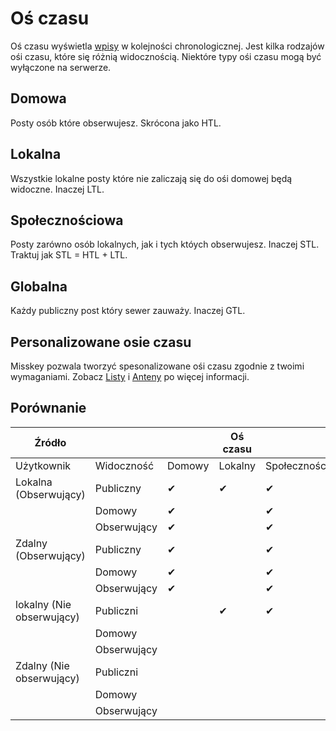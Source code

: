 # Oś czasu

Oś czasu wyświetla [wpisy](.note) w kolejności chronologicznej.
Jest kilka rodzajów ośi czasu, które się różnią widocznością.
Niektóre typy ośi czasu mogą być wyłączone na serwerze.

## Domowa

Posty osób które obserwujesz. Skrócona jako HTL.

## Lokalna

Wszystkie lokalne posty które nie zaliczają się do ośi domowej będą widoczne. Inaczej LTL.

## Społecznościowa

Posty zarówno osób lokalnych, jak i tych któych obserwujesz. Inaczej STL. Traktuj jak STL = HTL + LTL.

## Globalna

Każdy publiczny post który sewer zauważy. Inaczej GTL.

## Personalizowane osie czasu

Misskey pozwala tworzyć spesonalizowane ośi czasu zgodnie z twoimi wymaganiami. Zobacz [Listy](./list.md) i [Anteny](./antenna.md) po więcej informacji.

## Porównanie

| Źródło             |            |        |   Oś czasu |       |            |
|-----------------------|------------|--------|---------|------------|------------|
| Użytkownik                  | Widoczność | Domowy   | Lokalny    | Społecznościowy     | Globalny |
| Lokalna (Obserwujący)     | Publiczny     | ✔      | ✔        | ✔          | ✔          |
|                       | Domowy       | ✔      |          | ✔          |            |
|                       | Obserwujący  | ✔      |          | ✔          |            |
| Zdalny (Obserwujący)    | Publiczny     | ✔      |          | ✔          | ✔          |
|                       | Domowy       | ✔      |          | ✔          |            |
|                       | Obserwujący  | ✔      |          | ✔          |            |
| lokalny (Nie obserwujący) | Publiczni     |        | ✔        | ✔          | ✔          |
|                       | Domowy       |        |          |            |            |
|                       | Obserwujący  |        |          |            |            |
| Zdalny (Nie obserwujący)| Publiczni     |        |          |            | ✔          |
|                       | Domowy      |        |          |            |            |
|                       | Obserwujący  |        |          |            |            |
